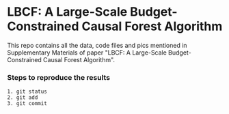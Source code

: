 # LBCF: A Large-Scale Budget-Constrained Causal Forest Algorithm

This repo contains all the data, code files and pics mentioned in Supplementary Materials of paper "LBCF: A Large-Scale Budget-Constrained Causal Forest Algorithm".



### Steps to reproduce the results
```
1. git status
2. git add
3. git commit
```
